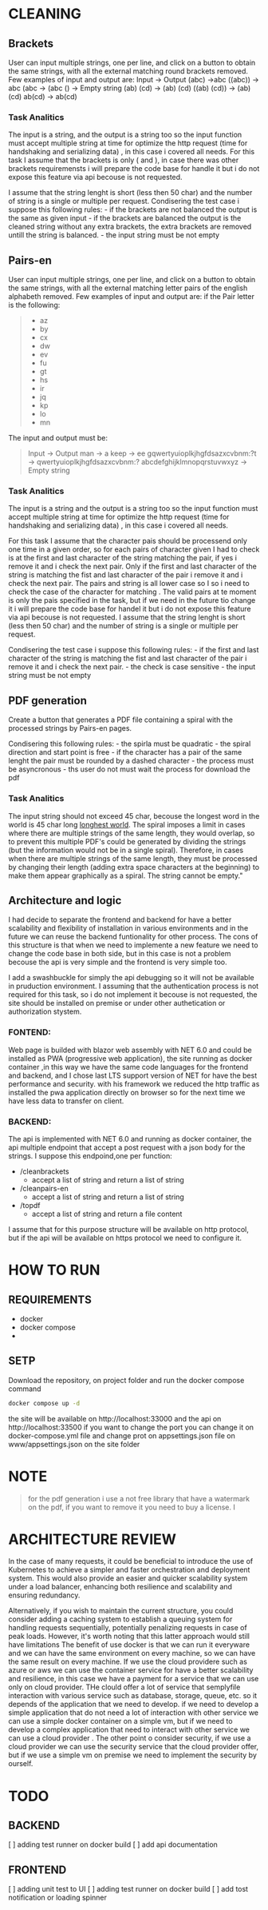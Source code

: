 ﻿
# CLEANING 

## Brackets 
User can input multiple strings, one per line,
and click on a button to obtain the same strings, with all the external matching round brackets
removed. Few examples of input and output are:
Input -> Output
(abc) ->abc
((abc)) -> abc
(abc -> (abc
() -> Empty string
(ab) (cd) -> (ab) (cd)
((ab) (cd)) -> (ab) (cd)
ab(cd) -> ab(cd)


### Task Analitics
The input is a string, and the output is a string too so 
the input function must accept multiple string at time for optimize the http request (time for handshaking and serializing data) , 
in this case i covered all needs.
For this task  I assume that the brackets is only ( and ), in case there was other brackets requiremensts i will prepare the code base for handle 
it but i do not expose this feature via api becouse is not requested.

I assume that the string lenght is short (less then 50 char) and the number of string is a single or multiple per request.
Condisering the test case i suppose this following rules:
	- if the brackets are not balanced the output is the same as given input 
	- if the brackets are balanced the output is the cleaned string without any extra brackets, the extra brackets are removed untill the string is balanced.
	- the input string must be not empty


## Pairs-en

User can input multiple strings, one per line,
and click on a button to obtain the same strings, with all the external matching letter pairs of the english alphabeth
removed. 
Few examples of input and output are:
if the Pair letter is the following:
> - az
> - by
> - cx
> - dw
> - ev
> - fu
> - gt
> - hs
> - ir
> - jq
> - kp
> - lo
> - mn

The input and output must be:

> Input -> Output
> man -> a
> keep -> ee
> gqwertyuioplkjhgfdsazxcvbnm:?t -> qwertyuioplkjhgfdsazxcvbnm:?
> abcdefghijklmnopqrstuvwxyz ->  Empty string

### Task Analitics
The input is a string and the output is a string too so 
the input function must accept multiple string at time for optimize the http request (time for handshaking and serializing data) , 
in this case i covered all needs.

For this task  I assume that the character pais should be processend only one time in a given order, so for each pairs of character given I had to check  is at the first and last character
of the string matching the pair, if yes i remove it and i check the next pair.
Only if the first and last character of the string is matching the fist and last character of the pair i remove it and i check the next pair.
The pairs and string is all lower case so I so i need to check the case of the character for matching .
The valid pairs at te moment is only the pais specified in the task, but if we need in the future tio change it i will prepare the code base for handel it but i do not expose this feature via api becouse is not requested.
I assume that the string lenght is short (less then 50 char) and the number of string is a single or multiple per request.

Condisering the test case i suppose this following rules:
	- if the first and last character of the string is matching the fist and last character of the pair i remove it and i check the next pair.
	- the check is case sensitive
	- the input string must be not empty

## PDF generation
Create a button that generates a PDF file containing a spiral with the  processed strings by Pairs-en pages.

Condisering this following rules:
	- the spirla must be quadratic 
	- the spiral direction and start point is free 
	- if the character has a pair of the same lenght the pair must be rounded by a dashed character
	- the process must be asyncronous
	- ths user do not must wait the process for download the pdf

### Task Analitics
The input string should not exceed 45 char, becouse the longest word in the world is 45 char long [longhest world](https://www.dictionary.com/e/longest-words-in-the-world/).
The spiral imposes a limit in cases where there are multiple strings of the same length, they would overlap, so to prevent this multiple PDF's could be generated 
by dividing the strings (but the information would not be in a single spiral). Therefore, in cases when there are multiple strings of the same length, 
they must be processed by changing their length (adding extra space characters at the beginning) to make them appear graphically as a spiral. 
The string cannot be empty."


## Architecture and logic
I had decide to separate the frontend and backend for have a better scalability and flexibility of installation in various environments 
and in the future we can reuse the backend funtionality for other process.
The cons of this structure is that when we need to implemente a new feature we need to change the code base in both side, but in this case is not a problem 
becouse the api is very simple and the frontend is very simple too.

I add a swashbuckle for simply the api  debugging so it will not be available in pruduction environment.
I assuming that the authentication process is not required for this task, 
so i do not implement it becouse is not requested, the site should be installed on premise or under other authetication or authorization stystem.


### FONTEND:
Web page is  builded with blazor web assembly with NET 6.0 and could be installed as PWA (progressive web application), 
the site running as docker container ,in this way we have the same code languages for the frontend and backend, and I chose last LTS support version of NET for 
have the best performance and security.
with his framework we reduced the http traffic as installed the pwa application directly on browser so for the next time we have less data to transfer on client.


### BACKEND:
The api is implemented with NET 6.0 and running as docker container, the api multiple endpoint that accept a post request with a json body for the strings.
I suppose this endpoind,one per function:
- /cleanbrackets
	- accept a list of string and return a list of string
- /cleanpairs-en
	- accept a list of string and return a list of string
- /topdf
	- accept a list of string and return a file content

I assume that for this purpose structure will be available on http protocol, but if the api will be available on https protocol we need to configure it.


# HOW TO RUN 

## REQUIREMENTS 
- docker
- docker compose
- 
## SETP
Download the repository, on project folder and run the docker compose command
```sh
docker compose up -d
```
the site will be available on http://localhost:33000 and the api on http://localhost:33500
if you want to change the port you can change it on docker-compose.yml file and change prot on appsettings.json file on www/appsettings.json on the site folder 

# NOTE
> for the pdf generation i use a not free library that have a watermark on the pdf, if you want to remove it you need to buy a license.
> I 

 
# ARCHITECTURE REVIEW 

In the case of many requests, it could be beneficial to introduce the use of Kubernetes to achieve a simpler and faster orchestration and deployment system. 
This would also provide an easier and quicker scalability system under a load balancer, enhancing both resilience and scalability and ensuring redundancy.

Alternatively, if you wish to maintain the current structure, you could consider adding a caching system to establish a queuing system for handling requests sequentially, 
potentially penalizing requests in case of peak loads. However, it's worth noting that this latter approach would still have limitations
The benefit of use docker is that we can run it everyware and we can have the same environment on every machine, so we can have the same result on every machine.
If we use the cloud providere such as azure or aws we can use the container service for have a better scalability and resilience, in this case we have a payment for a service that we can use only on cloud provider.
THe clould offer a lot of service that semplyfile interaction with various service such as database, storage, queue, etc. so it depends of the application that we need to develop.
if we need to develop a simple application that do not need a lot of interaction with other service we can use a simple docker container on a simple vm,
but if we need to develop a complex application that need to interact with other service we can use a cloud provider .
The other point o consider security, if we use a cloud provider we can use the security service that the cloud provider offer, 
but if we use a simple vm on premise we need to implement the security by ourself.



# TODO 

## BACKEND
[ ] adding test runner on docker build
[ ] add api documentation 

## FRONTEND
[ ] adding unit test to UI
[ ] adding test runner on docker build
[ ] add tost notification or loading spinner 

